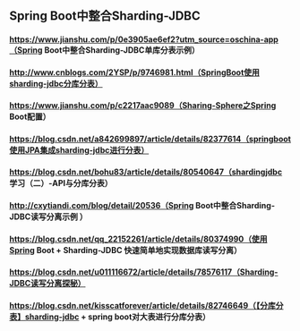 
## Spring Boot中整合Sharding-JDBC

#### https://www.jianshu.com/p/0e3905ae6ef2?utm_source=oschina-app（Spring Boot中整合Sharding-JDBC单库分表示例） 

#### http://www.cnblogs.com/2YSP/p/9746981.html（SpringBoot使用sharding-jdbc分库分表） 

#### https://www.jianshu.com/p/c2217aac9089（Sharing-Sphere之Spring Boot配置） 

#### https://blog.csdn.net/a842699897/article/details/82377614（springboot使用JPA集成sharding-jdbc进行分表） 

#### https://blog.csdn.net/bohu83/article/details/80540647（shardingjdbc 学习（二）-API与分库分表） 

#### http://cxytiandi.com/blog/detail/20536（Spring Boot中整合Sharding-JDBC读写分离示例 ） 

#### https://blog.csdn.net/qq_22152261/article/details/80374990（使用Spring Boot + Sharding-JDBC 快速简单地实现数据库读写分离） 

#### https://blog.csdn.net/u011116672/article/details/78576117（Sharding-JDBC读写分离探秘） 

#### https://blog.csdn.net/kisscatforever/article/details/82746649（【分库分表】sharding-jdbc + spring boot对大表进行分库分表） 
